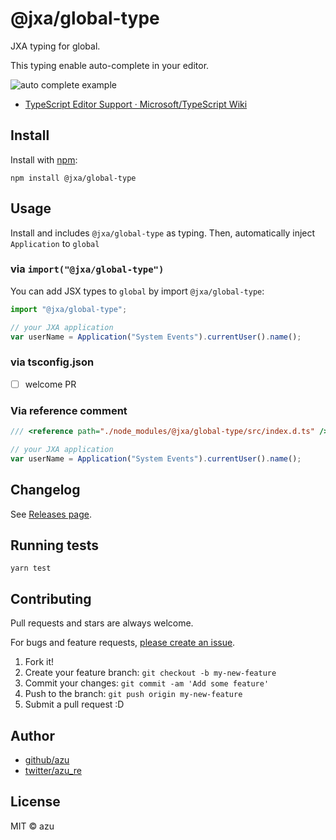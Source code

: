 # @jxa/global-type

JXA typing for global.

This typing enable auto-complete in your editor.

![auto complete example](./docs/example.gif)

- [TypeScript Editor Support · Microsoft/TypeScript Wiki](https://github.com/Microsoft/TypeScript/wiki/TypeScript-Editor-Support)

## Install

Install with [npm](https://www.npmjs.com/):

    npm install @jxa/global-type

## Usage

Install and includes `@jxa/global-type` as typing.
Then, automatically inject `Application` to `global`

### via `import("@jxa/global-type")`

You can add JSX types to `global` by import `@jxa/global-type`:

```ts
import "@jxa/global-type";

// your JXA application
var userName = Application("System Events").currentUser().name();
```

### via tsconfig.json

- [ ] welcome PR

### Via reference comment

```ts
/// <reference path="./node_modules/@jxa/global-type/src/index.d.ts" />

// your JXA application
var userName = Application("System Events").currentUser().name();
```

## Changelog

See [Releases page](https://github.com/JXA-userland/JXA/releases).

## Running tests

    yarn test

## Contributing

Pull requests and stars are always welcome.

For bugs and feature requests, [please create an issue](https://github.com/JXA-userland/JXA/issues).

1. Fork it!
2. Create your feature branch: `git checkout -b my-new-feature`
3. Commit your changes: `git commit -am 'Add some feature'`
4. Push to the branch: `git push origin my-new-feature`
5. Submit a pull request :D

## Author

- [github/azu](https://github.com/azu)
- [twitter/azu_re](https://twitter.com/azu_re)

## License

MIT © azu

